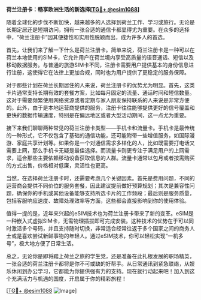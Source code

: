 **荷兰注册卡：畅享欧洲生活的新选择[[TG💪+ @esim1088](https://t.me/s/esim1088)]**

随着全球化的步伐不断加快，越来越多的人选择到荷兰工作、学习或旅行。无论是长期定居还是短期访问，拥有一张合适的通信卡都显得尤为重要。在众多的选择中，“荷兰注册卡”因其便捷性和实用性脱颖而出，成为许多人的首选。

首先，让我们来了解一下什么是荷兰注册卡。简单来说，荷兰注册卡是一种可以在荷兰本地使用的SIM卡，它允许用户在荷兰境内享受高质量的语音通话、短信以及移动数据服务。与普通的旅游SIM卡不同，注册卡需要用户提供基本的身份信息进行注册，这使得它在法律上更加合规，同时也为用户提供了更稳定的服务保障。

对于那些计划在荷兰长期居住的人来说，荷兰注册卡的优势尤为明显。首先，这类卡片通常支持长期有效的套餐方案，比如每月固定的流量、通话时间和短信数量。这对于需要频繁使用网络资源或者定期与家人朋友保持联系的人来说是非常方便的。此外，由于是本地运营商提供的服务，注册卡往往能够提供更好的信号覆盖和更快的数据传输速度，特别是在偏远地区或者大型活动期间，这一点尤为重要。

接下来我们聊聊两种常见的荷兰注册卡类型——手机卡和流量卡。手机卡是最传统的一种形式，它不仅包含了基础的通信功能，还可能附带一些增值服务，如国际漫游、家庭共享计划等。如果你是一个对通信需求多样化的人，比如既需要打电话又需要上网，那么手机卡无疑是最佳选择。而流量卡则更专注于满足用户的上网需求，适合那些主要依赖移动设备获取信息的人群。流量卡通常以包月或者按需购买的方式出售，价格相对低廉，灵活性也更高。

当然，在选择荷兰注册卡时，还需要考虑几个关键因素。首先是费用问题，不同的运营商会提供不同价位的服务套餐，因此建议提前做好预算规划；其次是兼容性问题，确保你的手机或其他设备能够支持所选卡片的工作频段；最后则是服务质量，包括客服响应速度、故障处理效率等方面，这些都会直接影响到你的使用体验。

值得一提的是，近年来兴起的eSIM技术也为荷兰注册卡带来了新的变革。eSIM是一种嵌入式虚拟SIM卡，无需物理插拔即可完成安装。这种技术的优势在于可以同时激活多个号码，并且支持随时切换，非常适合经常往返于多个国家之间的商务人士或是喜欢尝试新鲜事物的年轻人。通过eSIM技术，你可以轻松实现“一机多号”，极大地方便了日常生活。

总之，无论你是即将踏上荷兰之旅的学生党，还是准备在此扎根发展的职场精英，一张合适的荷兰注册卡都将是你不可或缺的好帮手。从日常通讯到紧急联络，从娱乐休闲到办公学习，它都能为你提供强有力的支持。现在就行动起来吧！加入到这个充满活力与机遇的国度，开启属于你的精彩旅程！

[[TG💪+ @esim1088](https://t.me/s/esim1088) ![Image](https://i.postimg.cc/4NQfJmqS/Snipaste-2025-05-13-00-14-12.png)]